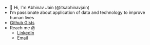 - 👋 Hi, I’m Abhinav Jain (@itsabhinavjain)
- I’m passionate about application of data and technology to improve human lives
- [Github Gists](https://gist.github.com/itsabhinavjain)
- Reach me @
  - [LinkedIn](https://www.linkedin.com/in/jabhinav/)
  - [Email](mailto://abhinav@regisedge.com)
